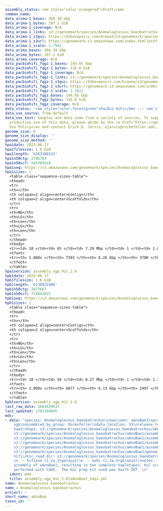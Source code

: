 ```yaml
---
assembly_status: <em style="color:orangered">Draft</em>
common_name: ''
data_arima-1_bases: 360.39 Gbp
data_arima-1_bytes: 187.1 GiB
data_arima-1_coverage: N/A
data_arima-1_links: s3://genomeark/species/Anomaloglossus_baeobatrachus/aAnoBae1/genomic_data/arima/<br>
data_arima-1_s3gui: https://42basepairs.com/browse/s3/genomeark/species/Anomaloglossus_baeobatrachus/aAnoBae1/genomic_data/arima/
data_arima-1_s3url: https://genomeark.s3.amazonaws.com/index.html?prefix=species/Anomaloglossus_baeobatrachus/aAnoBae1/genomic_data/arima/
data_arima-1_scale: 1.7943
data_arima_bases: 360.39 Gbp
data_arima_bytes: 187.1 GiB
data_arima_coverage: N/A
data_pacbiohifi_fqgz-1_bases: 144.65 Gbp
data_pacbiohifi_fqgz-1_bytes: 116.0 GiB
data_pacbiohifi_fqgz-1_coverage: N/A
data_pacbiohifi_fqgz-1_links: s3://genomeark/species/Anomaloglossus_baeobatrachus/aAnoBae1/genomic_data/pacbio_hifi/<br>
data_pacbiohifi_fqgz-1_s3gui: https://42basepairs.com/browse/s3/genomeark/species/Anomaloglossus_baeobatrachus/aAnoBae1/genomic_data/pacbio_hifi/
data_pacbiohifi_fqgz-1_s3url: https://genomeark.s3.amazonaws.com/index.html?prefix=species/Anomaloglossus_baeobatrachus/aAnoBae1/genomic_data/pacbio_hifi/
data_pacbiohifi_fqgz-1_scale: 1.1611
data_pacbiohifi_fqgz_bases: 144.65 Gbp
data_pacbiohifi_fqgz_bytes: 116.0 GiB
data_pacbiohifi_fqgz_coverage: N/A
data_status: '<em style="color:forestgreen">PacBio HiFi</em> ::: <em style="color:forestgreen">Arima</em>'
data_use_source: from-default
data_use_text: Samples and data come from a variety of sources. To support fair and
  productive use of this data, please abide by the <a href="https://genome10k.soe.ucsc.edu/data-use-policies/">Data
  Use Policy</a> and contact Erich D. Jarvis, ejarvis@rockefeller.edu, with any questions.
genome_size: 0
genome_size_display: ''
genome_size_method: ''
hpa1date: 2023-06-17
hpa1filesize: 1.6 GiB
hpa1length: '6263188133'
hpa1n50ctg: 2796703
hpa1n50scf: 545785518
hpa1seq: https://s3.amazonaws.com/genomeark/species/Anomaloglossus_baeobatrachus/aAnoBae1/assembly_vgp_HiC_2.0/aAnoBae1.HiC.hap1.20230617.fasta.gz
hpa1sizes: |
  <table class="sequence-sizes-table">
  <thead>
  <tr>
  <th></th>
  <th colspan=2 align=center>Contigs</th>
  <th colspan=2 align=center>Scaffolds</th>
  </tr>
  <tr>
  <th>NG</th>
  <th>LG</th>
  <th>Len</th>
  <th>LG</th>
  <th>Len</th>
  </tr>
  </thead>
  <tbody>
  <tr><td> 10 </td><td> 65 </td><td> 7.29 Mbp </td><td> 1 </td><td> 1.02 Gbp </td></tr><tr><td> 20 </td><td> 165 </td><td> 5.52 Mbp </td><td> 2 </td><td> 0.95 Gbp </td></tr><tr><td> 30 </td><td> 292 </td><td> 4.46 Mbp </td><td> 2 </td><td> 0.95 Gbp </td></tr><tr><td> 40 </td><td> 449 </td><td> 3.57 Mbp </td><td> 3 </td><td> 0.70 Gbp </td></tr><tr style="background-color:#cccccc;"><td> 50 </td><td> 647 </td><td style="background-color:#88ff88;"> 2.80 Mbp </td><td> 4 </td><td style="background-color:#88ff88;"> 0.55 Gbp </td></tr><tr><td> 60 </td><td> 904 </td><td> 2.15 Mbp </td><td> 6 </td><td> 348.65 Mbp </td></tr><tr><td> 70 </td><td> 1243 </td><td> 1.54 Mbp </td><td> 8 </td><td> 258.80 Mbp </td></tr><tr><td> 80 </td><td> 1748 </td><td> 1.01 Mbp </td><td> 11 </td><td> 210.09 Mbp </td></tr><tr><td> 90 </td><td> 2635 </td><td> 474.50 Kbp </td><td> 15 </td><td> 31.94 Mbp </td></tr><tr><td> 100 </td><td> 7393 </td><td> 2.32 Kbp </td><td> 3700 </td><td> 2.32 Kbp </td></tr></tbody>
  <tfoot>
  <tr><th> 1.000x </th><th> 7393 </th><th> 6.26 Gbp </th><th> 3700 </th><th> 6.26 Gbp </th></tr>
  </tfoot>
  </table>
hpa1version: assembly_vgp_HiC_2.0
hpb1date: 2023-06-17
hpb1filesize: 1.6 GiB
hpb1length: '6130921400'
hpb1n50ctg: 2877667
hpb1n50scf: 714842015
hpb1seq: https://s3.amazonaws.com/genomeark/species/Anomaloglossus_baeobatrachus/aAnoBae1/assembly_vgp_HiC_2.0/aAnoBae1.HiC.hap2.20230617.fasta.gz
hpb1sizes: |
  <table class="sequence-sizes-table">
  <thead>
  <tr>
  <th></th>
  <th colspan=2 align=center>Contigs</th>
  <th colspan=2 align=center>Scaffolds</th>
  </tr>
  <tr>
  <th>NG</th>
  <th>LG</th>
  <th>Len</th>
  <th>LG</th>
  <th>Len</th>
  </tr>
  </thead>
  <tbody>
  <tr><td> 10 </td><td> 56 </td><td> 8.27 Mbp </td><td> 1 </td><td> 1.39 Gbp </td></tr><tr><td> 20 </td><td> 144 </td><td> 6.18 Mbp </td><td> 1 </td><td> 1.39 Gbp </td></tr><tr><td> 30 </td><td> 255 </td><td> 4.82 Mbp </td><td> 2 </td><td> 1.36 Gbp </td></tr><tr><td> 40 </td><td> 401 </td><td> 3.72 Mbp </td><td> 2 </td><td> 1.36 Gbp </td></tr><tr style="background-color:#cccccc;"><td> 50 </td><td> 588 </td><td style="background-color:#88ff88;"> 2.88 Mbp </td><td> 3 </td><td style="background-color:#88ff88;"> 0.71 Gbp </td></tr><tr><td> 60 </td><td> 834 </td><td> 2.19 Mbp </td><td> 4 </td><td> 0.60 Gbp </td></tr><tr><td> 70 </td><td> 1165 </td><td> 1.60 Mbp </td><td> 5 </td><td> 265.21 Mbp </td></tr><tr><td> 80 </td><td> 1637 </td><td> 1.05 Mbp </td><td> 8 </td><td> 176.51 Mbp </td></tr><tr><td> 90 </td><td> 2422 </td><td> 0.54 Mbp </td><td> 13 </td><td> 48.64 Mbp </td></tr><tr><td> 100 </td><td> 6077 </td><td> 4.84 Kbp </td><td> 2497 </td><td> 4.84 Kbp </td></tr></tbody>
  <tfoot>
  <tr><th> 1.000x </th><th> 6077 </th><th> 6.13 Gbp </th><th> 2497 </th><th> 6.13 Gbp </th></tr>
  </tfoot>
  </table>
hpb1version: assembly_vgp_HiC_2.0
last_raw_data: 1684420637
last_updated: 1701104045
mds:
- data: "species: Anomaloglossus baeobatrachus\nspecimen: aAnoBae1\nprojects: \n  -
    vgp\nassembled_by_group: Rockefeller\ndata_location: S3\nrelease_to: S3\nhaplotype_to_curate:
    hap1\nhap1: s3://genomeark/species/Anomaloglossus_baeobatrachus/aAnoBae1/assembly_vgp_HiC_2.0/aAnoBae1.HiC.hap1.20230617.fasta.gz\nhap2:
    s3://genomeark/species/Anomaloglossus_baeobatrachus/aAnoBae1/assembly_vgp_HiC_2.0/aAnoBae1.HiC.hap2.20230617.fasta.gz\npretext_hap1:
    s3://genomeark/species/Anomaloglossus_baeobatrachus/aAnoBae1/assembly_vgp_HiC_2.0/evaluation/hap1/pretext/aAnoBae1_hap1_s2.pretext\npretext_hap2:
    s3://genomeark/species/Anomaloglossus_baeobatrachus/aAnoBae1/assembly_vgp_HiC_2.0/evaluation/hap2/pretext/aAnoBae1_hap2_s2.pretext\nkmer_spectra_img:
    s3://genomeark/species/Anomaloglossus_baeobatrachus/aAnoBae1/assembly_vgp_HiC_2.0/evaluation/merqury/aAnoBae1_png/\npacbio_read_dir:
    s3://genomeark/species/Anomaloglossus_baeobatrachus/aAnoBae1/genomic_data/pacbio_hifi/\npacbio_read_type:
    hifi\nhic_read_dir: s3://genomeark/species/Anomaloglossus_baeobatrachus/aAnoBae1/genomic_data/arima/\npipeline:
    \n  - hifiasm (1.2a.2+galaxy1)\n  - yahs (1.2a.2+galaxy1)\nnotes: This was a Hifiasm-HiC
    assembly of aAnoBae1, resulting in two complete haplotypes. HiC scaffolding was
    performed with YaHS.  The HiC prep kit used was Swift-IDT. \n"
  ident: md4
  title: assembly_vgp_HiC_2.0/aAnoBae1_hap1.yml
name: Anomaloglossus baeobatrachus
name_: Anomaloglossus_baeobatrachus
project: ~
short_name: aAnoBae
taxon_id: ''
---
```

